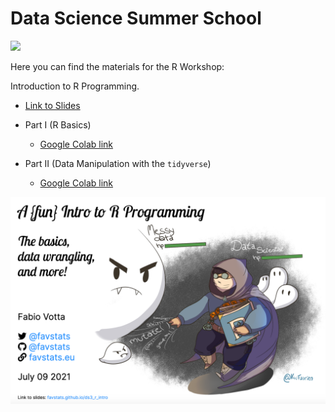 # Data Science Summer School

![](https://socialdatascience.network/courses/poster/r.png)


Here you can find the materials for the R Workshop:

Introduction to R Programming.

+ [Link to Slides](https://favstats.github.io/ds3_r_intro)

+ Part I (R Basics)

    + [Google Colab link](https://colab.research.google.com/drive/1dLsdGbkvgn1JbWgsy9Z-pFmPd_2MG4Xu?usp=sharing)

+ Part II (Data Manipulation with the `tidyverse`)

    + [Google Colab link](https://tinyurl.com/hackr4321)




![](images/title2.png)

